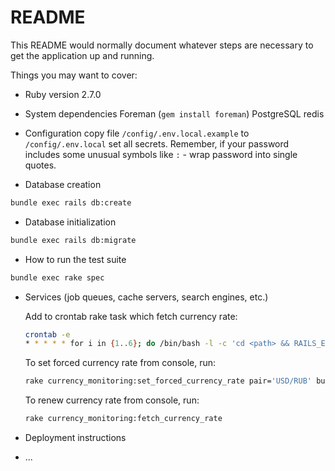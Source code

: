 # README

This README would normally document whatever steps are necessary to get the
application up and running.

Things you may want to cover:

* Ruby version
  2.7.0

* System dependencies
  Foreman (`gem install foreman`)
  PostgreSQL
  redis

* Configuration
  copy file `/config/.env.local.example` to `/config/.env.local`
  set all secrets. Remember, if your password includes some unusual symbols like `:` - wrap password into single quotes.

* Database creation
```bash
bundle exec rails db:create
```

* Database initialization
```bash
bundle exec rails db:migrate
```

* How to run the test suite
```bash
bundle exec rake spec
```

* Services (job queues, cache servers, search engines, etc.)

  Add to crontab rake task which fetch currency rate:
  ```bash
  crontab -e
  * * * * * for i in {1..6}; do /bin/bash -l -c 'cd <path> && RAILS_ENV=development bundle exec rake currency_monitoring:fetch_currency_rate' & sleep 10; done
  ```

  To set forced currency rate from console, run:
  ```bash
  rake currency_monitoring:set_forced_currency_rate pair='USD/RUB' buy=77.99 sell=99.77 expired_at='2020-05-19 21:11:10'
  ```

  To renew currency rate from console, run:
  ```bash
  rake currency_monitoring:fetch_currency_rate
  ```

* Deployment instructions

* ...
